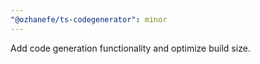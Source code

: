 ```yaml
---
"@ozhanefe/ts-codegenerator": minor
---
```


Add code generation functionality and optimize build size.
